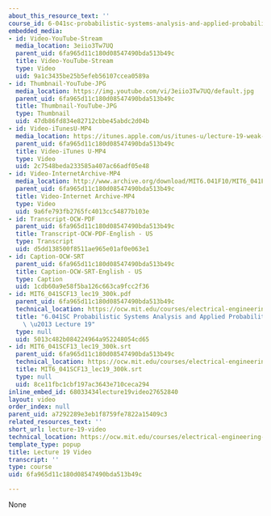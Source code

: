 ```yaml
---
about_this_resource_text: ''
course_id: 6-041sc-probabilistic-systems-analysis-and-applied-probability-fall-2013
embedded_media:
- id: Video-YouTube-Stream
  media_location: 3eiio3Tw7UQ
  parent_uid: 6fa965d11c180d08547490bda513b49c
  title: Video-YouTube-Stream
  type: Video
  uid: 9a1c3435be25b5efeb56107ccea0589a
- id: Thumbnail-YouTube-JPG
  media_location: https://img.youtube.com/vi/3eiio3Tw7UQ/default.jpg
  parent_uid: 6fa965d11c180d08547490bda513b49c
  title: Thumbnail-YouTube-JPG
  type: Thumbnail
  uid: 47db86fd834e82712cbbe45abdc2d04b
- id: Video-iTunesU-MP4
  media_location: https://itunes.apple.com/us/itunes-u/lecture-19-weak-law-large/id577778306?i=123745452
  parent_uid: 6fa965d11c180d08547490bda513b49c
  title: Video-iTunes U-MP4
  type: Video
  uid: 2c7548beda233585a407ac66adf05e48
- id: Video-InternetArchive-MP4
  media_location: http://www.archive.org/download/MIT6.041F10/MIT6_041F11_lec19_300k.mp4
  parent_uid: 6fa965d11c180d08547490bda513b49c
  title: Video-Internet Archive-MP4
  type: Video
  uid: 9a6fe793fb2765fc4013cc54877b103e
- id: Transcript-OCW-PDF
  parent_uid: 6fa965d11c180d08547490bda513b49c
  title: Transcript-OCW-PDF-English - US
  type: Transcript
  uid: d5dd138500f8511ae965e01af0e063e1
- id: Caption-OCW-SRT
  parent_uid: 6fa965d11c180d08547490bda513b49c
  title: Caption-OCW-SRT-English - US
  type: Caption
  uid: 1cdb60a9e58f5ba126c663ca9fcc2f36
- id: MIT6_041SCF13_lec19_300k.pdf
  parent_uid: 6fa965d11c180d08547490bda513b49c
  technical_location: https://ocw.mit.edu/courses/electrical-engineering-and-computer-science/6-041sc-probabilistic-systems-analysis-and-applied-probability-fall-2013/unit-iv/lecture-19/lecture-19-video/MIT6_041SCF13_lec19_300k.pdf
  title: "6.041SC Probabilistic Systems Analysis and Applied Probability, Fall 2013Transcript\
    \ \u2013 Lecture 19"
  type: null
  uid: 5013c482b084224964a952248054cd65
- id: MIT6_041SCF13_lec19_300k.srt
  parent_uid: 6fa965d11c180d08547490bda513b49c
  technical_location: https://ocw.mit.edu/courses/electrical-engineering-and-computer-science/6-041sc-probabilistic-systems-analysis-and-applied-probability-fall-2013/unit-iv/lecture-19/lecture-19-video/MIT6_041SCF13_lec19_300k.srt
  title: MIT6_041SCF13_lec19_300k.srt
  type: null
  uid: 8ce11fbc1cbf197ac3643e710ceca294
inline_embed_id: 68033434lecture19video27652840
layout: video
order_index: null
parent_uid: a7292289e3eb1f8759fe7822a15409c3
related_resources_text: ''
short_url: lecture-19-video
technical_location: https://ocw.mit.edu/courses/electrical-engineering-and-computer-science/6-041sc-probabilistic-systems-analysis-and-applied-probability-fall-2013/unit-iv/lecture-19/lecture-19-video
template_type: popup
title: Lecture 19 Video
transcript: ''
type: course
uid: 6fa965d11c180d08547490bda513b49c

---
```

None